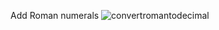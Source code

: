 Add Roman numerals 
![convertromantodecimal](https://user-images.githubusercontent.com/33877572/152227725-bd95e8f7-3327-4e5b-9638-9155f3c2a307.JPG)
